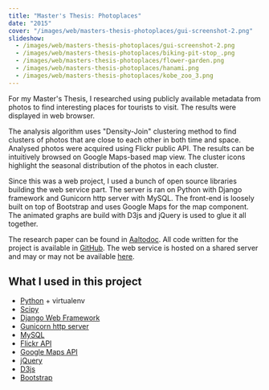 ```yaml
---
title: "Master's Thesis: Photoplaces"
date: "2015"
cover: "/images/web/masters-thesis-photoplaces/gui-screenshot-2.png"
slideshow: 
  - /images/web/masters-thesis-photoplaces/gui-screenshot-2.png
  - /images/web/masters-thesis-photoplaces/biking-pit-stop_.png
  - /images/web/masters-thesis-photoplaces/flower-garden.png
  - /images/web/masters-thesis-photoplaces/hanami.png
  - /images/web/masters-thesis-photoplaces/kobe_zoo_3.png
---
```


For my Master's Thesis, I researched using publicly available metadata from photos to find interesting places for tourists to visit. The results were displayed in web browser.

The analysis algorithm uses "Density-Join" clustering method to find clusters of photos that are close to each other in both time and space. Analysed photos were acquired using Flickr public API. The results can be intuitively browsed on Google Maps-based map view. The cluster icons highlight the seasonal distribution of the photos in each cluster.

Since this was a web project, I used a bunch of open source libraries building the web service part. The server is ran on Python with Django framework and Gunicorn http server with MySQL. The front-end is loosely built on top of Bootstrap and uses Google Maps for the map component. The animated graphs are build with D3js and jQuery is used to glue it all together.

The research paper can be found in [Aaltodoc](https://aaltodoc.aalto.fi/handle/123456789/16348). All code written for the project is available in [GitHub](https://github.com/joonamo/photoplaces). The web service is hosted on a shared server and may or may not be available [here](http://joonamo.kapsi.fi/photoplaces/).

## What I used in this project

- [Python](https://www.python.org/) + virtualenv
- [Scipy](https://scipy.org/)
- [Django Web Framework](https://www.djangoproject.com/)
- [Gunicorn http server](http://gunicorn.org/)
- [MySQL](https://www.mysql.com/)
- [Flickr API](https://www.flickr.com/services/api/)
- [Google Maps API](https://developers.google.com/maps/)
- [jQuery](https://jquery.com/)
- [D3js](https://d3js.org/)
- [Bootstrap](https://getbootstrap.com/)
